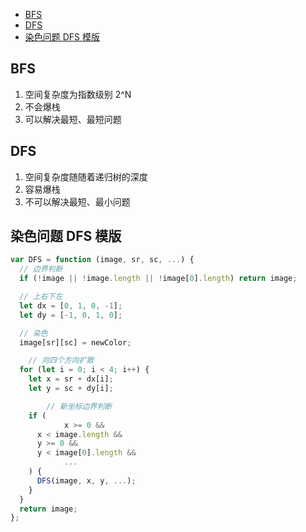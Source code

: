 <!-- vim-markdown-toc GFM -->

* [BFS](#bfs)
* [DFS](#dfs)
* [染色问题 DFS 模版](#染色问题-dfs-模版)

<!-- vim-markdown-toc -->

## BFS

1. 空间复杂度为指数级别 2^N
2. 不会爆栈
3. 可以解决最短、最短问题

## DFS

1. 空间复杂度随随着递归树的深度
2. 容易爆栈
3. 不可以解决最短、最小问题

## 染色问题 DFS 模版

```javascript
var DFS = function (image, sr, sc, ...) {
  // 边界判断
  if (!image || !image.length || !image[0].length) return image;

  // 上右下左
  let dx = [0, 1, 0, -1];
  let dy = [-1, 0, 1, 0];

  // 染色
  image[sr][sc] = newColor;

	// 向四个方向扩散
  for (let i = 0; i < 4; i++) {
    let x = sr + dx[i];
    let y = sc + dy[i];

		// 新坐标边界判断
    if (
			x >= 0 &&
      x < image.length &&
      y >= 0 &&
      y < image[0].length &&
			...
    ) {
      DFS(image, x, y, ...);
    }
  }
  return image;
};
```
